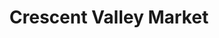 ---
title: "Crescent Valley Market"
url: /crescent-valley/crescent-valley-market/
shop: convenience
---